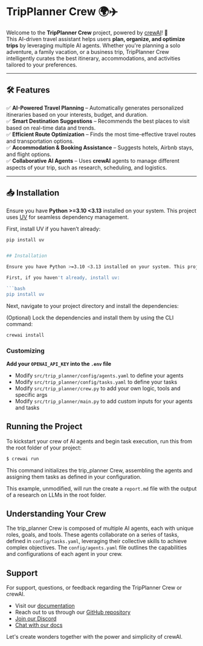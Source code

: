 # **TripPlanner Crew** 🌍✈️  

Welcome to the **TripPlanner Crew** project, powered by [crewAI](https://crewai.com)! 🚀  
This AI-driven travel assistant helps users **plan, organize, and optimize trips** by leveraging multiple AI agents. Whether you're planning a solo adventure, a family vacation, or a business trip, TripPlanner Crew intelligently curates the best itinerary, accommodations, and activities tailored to your preferences.  

---

## **🛠️ Features**  

✅ **AI-Powered Travel Planning** – Automatically generates personalized itineraries based on your interests, budget, and duration.  
✅ **Smart Destination Suggestions** – Recommends the best places to visit based on real-time data and trends.  
✅ **Efficient Route Optimization** – Finds the most time-effective travel routes and transportation options.  
✅ **Accommodation & Booking Assistance** – Suggests hotels, Airbnb stays, and flight options.  
✅ **Collaborative AI Agents** – Uses **crewAI** agents to manage different aspects of your trip, such as research, scheduling, and logistics.  

---

## **📥 Installation**  

Ensure you have **Python >=3.10 <3.13** installed on your system. This project uses [UV](https://docs.astral.sh/uv/) for seamless dependency management.  

First, install UV if you haven’t already:  

```bash
pip install uv


## Installation

Ensure you have Python >=3.10 <3.13 installed on your system. This project uses [UV](https://docs.astral.sh/uv/) for dependency management and package handling, offering a seamless setup and execution experience.

First, if you haven't already, install uv:

```bash
pip install uv
```

Next, navigate to your project directory and install the dependencies:

(Optional) Lock the dependencies and install them by using the CLI command:
```bash
crewai install
```
### Customizing

**Add your `OPENAI_API_KEY` into the `.env` file**

- Modify `src/trip_planner/config/agents.yaml` to define your agents
- Modify `src/trip_planner/config/tasks.yaml` to define your tasks
- Modify `src/trip_planner/crew.py` to add your own logic, tools and specific args
- Modify `src/trip_planner/main.py` to add custom inputs for your agents and tasks

## Running the Project

To kickstart your crew of AI agents and begin task execution, run this from the root folder of your project:

```bash
$ crewai run
```

This command initializes the trip_planner Crew, assembling the agents and assigning them tasks as defined in your configuration.

This example, unmodified, will run the create a `report.md` file with the output of a research on LLMs in the root folder.

## Understanding Your Crew

The trip_planner Crew is composed of multiple AI agents, each with unique roles, goals, and tools. These agents collaborate on a series of tasks, defined in `config/tasks.yaml`, leveraging their collective skills to achieve complex objectives. The `config/agents.yaml` file outlines the capabilities and configurations of each agent in your crew.

## Support

For support, questions, or feedback regarding the TripPlanner Crew or crewAI.
- Visit our [documentation](https://docs.crewai.com)
- Reach out to us through our [GitHub repository](https://github.com/joaomdmoura/crewai)
- [Join our Discord](https://discord.com/invite/X4JWnZnxPb)
- [Chat with our docs](https://chatg.pt/DWjSBZn)

Let's create wonders together with the power and simplicity of crewAI.
